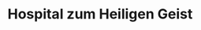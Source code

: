 ---
title: "Hospital zum Heiligen Geist"
url: /rottenburg-am-neckar/hospital-zum-heiligen-geist/
shop: Sanitätshaus
---
